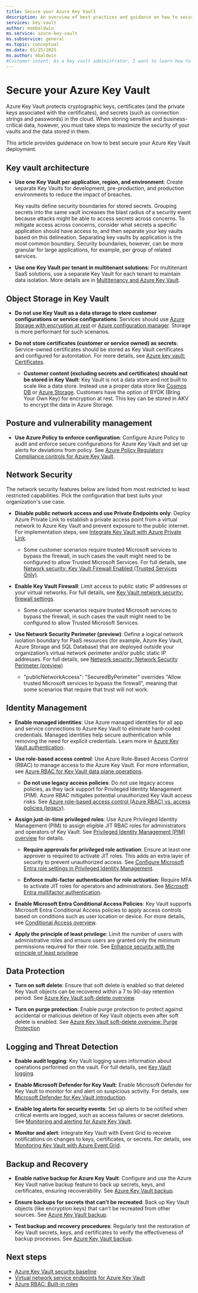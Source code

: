 ```yaml
---
title: Secure your Azure Key Vault
description: An overview of best practices and guidance on how to secure your Azure Key Vault deployment
services: key-vault
author: msmbaldwin
ms.service: azure-key-vault
ms.subservice: general
ms.topic: conceptual
ms.date: 01/25/2025
ms.author: mbaldwin
#Customer intent: As a key vault administrator, I want to learn how to secure my key vaults
---
```


# Secure your Azure Key Vault

Azure Key Vault protects cryptographic keys, certificates (and the private keys associated with the certificates), and secrets (such as connection strings and passwords) in the cloud. When storing sensitive and business-critical data, however, you must take steps to maximize the security of your vaults and the data stored in them.

This article provides guidenace on how to best secure your Azure Key Vault deployment.

## Key vault architecture

- **Use one Key Vault per application, region, and environment**: Create separate Key Vaults for development, pre-production, and production environments to reduce the impact of breaches.

    Key vaults define security boundaries for stored secrets. Grouping secrets into the same vault increases the blast radius of a security event because attacks might be able to access secrets across concerns. To mitigate access across concerns, consider what secrets a specific application should have access to, and then separate your key vaults based on this delineation. Separating key vaults by application is the most common boundary. Security boundaries, however, can be more granular for large applications, for example, per group of related services.

- **Use one Key Vault per tenant in multitenant solutions**: For multitenant SaaS solutions, use a separate Key Vault for each tenant to maintain data isolation. More details are in [Multitenancy and Azure Key Vault](/azure/architecture/guide/multitenant/service/key-vault).

## Object Storage in Key Vault

- **Do not use Key Vault as a data storage to store customer configurations or service configurations**:  Services should use [Azure Storage with encryption at rest](/azure/storage/common/storage-service-encryption) or [Azure configuration manager](/mem/configmgr/core/understand/introduction). Storage is more performant for such scenarios.

- **Do not store certificates (customer or service owned) as secrets**:  Service-owned certificates should be stored as Key Vault certificates and configured for autorotation. For more details, see [Azure key vault: Certificates](../certificates/about-certificates.md).

    - **Customer content (excluding secrets and certificates) should not be stored in Key Vault**: Key Vault is not a data store and not built to scale like a data store. Instead use a proper data store like [Cosmos DB](/azure/cosmos-db/introduction) or [Azure Storage](/azure/storage/common/storage-introduction). Customers have the option of BYOK (Bring Your Own Key) for encryption at rest. This key can be stored in AKV to encrypt the data in Azure Storage.

## Posture and vulnerability management

- **Use Azure Policy to enforce configuration**: Configure Azure Policy to audit and enforce secure configurations for Azure Key Vault and set up alerts for deviations from policy. See [Azure Policy Regulatory Compliance controls for Azure Key Vault](../security-controls-policy.md).

## Network Security

The network security features below are listed from most restricted to least restricted capabilities. Pick the configuration that best suits your organization's use case.

- **Disable public network access and use Private Endpoints only**: Deploy Azure Private Link to establish a private access point from a virtual network to Azure Key Vault and prevent exposure to the public internet. For implementation steps, see [Integrate Key Vault with Azure Private Link](private-link-service.md).

    - Some customer scenarios require trusted Microsoft services to bypass the firewall, in such cases the vault might need to be configured to allow Trusted Microsoft Services. For full details, see [Network security: Key Vault Firewall Enabled (Trusted Services Only)](network-security.md?#key-vault-firewall-enabled-trusted-services-only).

- **Enable Key Vault Firewall**: Limit access to public static IP addresses or your virtual networks. For full details, see [Key Vault network security: firewall settings](network-security.md#firewall-settings).

    - Some customer scenarios require trusted Microsoft services to bypass the firewall, in such cases the vault might need to be configured to allow Trusted Microsoft Services.

- **Use Network Security Perimeter (preview)**: Define a logical network isolation boundary for PaaS resources (for example, Azure Key Vault, Azure Storage and SQL Database) that are deployed outside your organization’s virtual network perimeter and/or public static IP addresses. For full details, see [Network security: Network Security Perimeter (preview)](network-security.md#network-security-perimeter-preview)

  - "publicNetworkAccess": "SecuredByPerimeter" overrides "Allow trusted Microsoft services to bypass the firewall", meaning that some scenarios that require that trust will not work.

## Identity Management

- **Enable managed identities**: Use Azure managed identities for all app and service connections to Azure Key Vault to eliminate hard-coded credentials. Managed identities help secure authentication while removing the need for explicit credentials. Learn more in [Azure Key Vault authentication](authentication.md).

- **Use role-based access control**: Use Azure Role-Based Access Control (RBAC) to manage access to the Azure Key Vault. For more information, see [Azure RBAC for Key Vault data plane operations](./rbac-guide.md).

    - **Do not use legacy access policies**: Do not use legacy access policies, as they lack support for Privileged Identity Management (PIM). Azure RBAC mitigates potential unauthorized Key Vault access risks. See [Azure role-based access control (Azure RBAC) vs. access policies (legacy)](rbac-access-policy.md).

- **Assign just-in-time privileged roles**: Use Azure Privileged Identity Management (PIM) to assign eligible JIT RBAC roles for administrators and operators of Key Vault. See [Privileged Identity Management (PIM) overview](/azure/active-directory/privileged-identity-management/pim-configure) for details.

    - **Require approvals for privileged role activation**: Ensure at least one approver is required to activate JIT roles. This adds an extra layer of security to prevent unauthorized access. See [Configure Microsoft Entra role settings in Privileged Identity Management](/entra/id-governance/privileged-identity-management/pim-how-to-change-default-settings).

    - **Enforce multi-factor authentication for role activation**: Require MFA to activate JIT roles for operators and administrators. See [Microsoft Entra multifactor authentication](/entra/identity/authentication/concept-mfa-howitworks).

- **Enable Microsoft Entra Conditional Access Policies**: Key Vault supports Microsoft Entra Conditional Access policies to apply access controls based on conditions such as user location or device. For more details, see [Conditional Access overview](/azure/active-directory/conditional-access/overview).

- **Apply the principle of least privilege**: Limit the number of users with administrative roles and ensure users are granted only the minimum permissions required for their role. See [Enhance security with the principle of least privilege](/entra/identity-platform/secure-least-privileged-access)

## Data Protection

- **Turn on soft delete**: Ensure that soft delete is enabled so that deleted Key Vault objects can be recovered within a 7 to 90-day retention period. See [Azure Key Vault soft-delete overview](soft-delete-overview.md).

- **Turn on purge protection**: Enable purge protection to protect against accidental or malicious deletion of Key Vault objects even after soft delete is enabled. See [Azure Key Vault soft-delete overview: Purge Protection](soft-delete-overview.md#purge-protection)

## Logging and Threat Detection

- **Enable audit logging**: Key Vault logging saves information about operations performed on the vault. For full details, see [Key Vault logging](logging.md).

- **Enable Microsoft Defender for Key Vault**: Enable Microsoft Defender for Key Vault to monitor for and alert on suspicious activity. For details, see [Microsoft Defender for Key Vault introduction](/azure/defender-for-cloud/defender-for-key-vault-introduction).

- **Enable log alerts for security events**: Set up alerts to be notified when critical events are logged, such as access failures or secret deletions. See [Monitoring and alerting for Azure Key Vault](alert.md).

- **Monitor and alert**: Integrate Key Vault with Event Grid to receive notifications on changes to keys, certificates, or secrets. For details, see [Monitoring Key Vault with Azure Event Grid](event-grid-overview.md).

## Backup and Recovery

- **Enable native backup for Azure Key Vault**: Configure and use the Azure Key Vault native backup feature to back up secrets, keys, and certificates, ensuring recoverability. See [Azure Key Vault backup](backup.md).

- **Ensure backups for secrets that can't be recreated**: Back up Key Vault objects (like encryption keys) that can't be recreated from other sources. See [Azure Key Vault backup](backup.md).

- **Test backup and recovery procedures**: Regularly test the restoration of Key Vault secrets, keys, and certificates to verify the effectiveness of backup processes. See [Azure Key Vault backup](backup.md).

## Next steps

- [Azure Key Vault security baseline](/security/benchmark/azure/baselines/key-vault-security-baseline)
- [Virtual network service endpoints for Azure Key Vault](overview-vnet-service-endpoints.md)
- [Azure RBAC: Built-in roles](/azure/role-based-access-control/built-in-roles)

